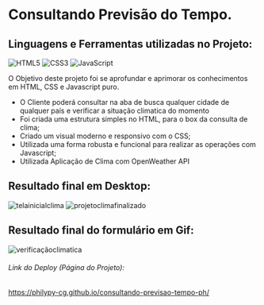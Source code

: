 # Consultando Previsão do Tempo.

## Linguagens e Ferramentas utilizadas no Projeto:

![HTML5](https://img.shields.io/badge/html5-%23E34F26.svg?style=for-the-badge&logo=html5&logoColor=white)
![CSS3](https://img.shields.io/badge/css3-%231572B6.svg?style=for-the-badge&logo=css3&logoColor=white)
![JavaScript](https://img.shields.io/badge/javascript-%23323330.svg?style=for-the-badge&logo=javascript&logoColor=%23F7DF1E)



O Objetivo deste projeto foi se aprofundar e aprimorar os conhecimentos em HTML, CSS e Javascript puro.

- O  Cliente poderá  consultar na aba de busca qualquer cidade  de qualquer país e verificar  a situação climatica do momento
- Foi criada uma estrutura simples no HTML, para o box da consulta de clima;
- Criado um visual moderno e responsivo com o CSS;
- Utilizada uma forma robusta e funcional para realizar as operações com Javascript;
- Utilizada Aplicação de Clima com OpenWeather API


## Resultado final em Desktop:

![telainicialclima](https://user-images.githubusercontent.com/119917190/220132484-fee9905a-1f13-4a28-a13c-aef2df27d33e.png)
![projetoclimafinalizado](https://user-images.githubusercontent.com/119917190/213899835-6c1daa4d-feab-4516-a820-896666d38e71.jpg)

## Resultado final do formulário em Gif:

![verificaçãoclimatica](https://user-images.githubusercontent.com/119917190/220132768-39913c0e-0678-43a7-9f74-09406040bde5.gif)


###### Link do Deploy (Página do Projeto):
https://philypy-cg.github.io/consultando-previsao-tempo-ph/
